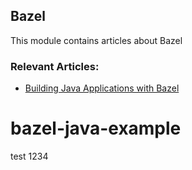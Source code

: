 ## Bazel

This module contains articles about Bazel

### Relevant Articles:

- [Building Java Applications with Bazel](https://www.baeldung.com/bazel-build-tool)
# bazel-java-example


test 1234